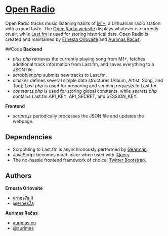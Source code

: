 # [Open Radio](http://radijas.ernes7a.lt/)
Open Radio tracks music listening habits of [M1+](http://pliusas.fm/), a Lithuanian radio station with a good taste. The [Open Radio website](http://radijas.ernes7a.lt/) displays whatever is currently on air, while [Last.fm](http://www.last.fm/user/m1plius) is used for storing historical data. Open Radio is created and maintained by [Ernesta Orlovaitė](http://ernes7a.lt) and [Aurimas Račas](http://aurimas.eu).

##Code
**Backend**

+ _plus.php_ retrieves the currently playing song from M1+, fetches additional track information from Last.fm, and saves everything to a JSON file.
+ _scrobbler.php_ submits new tracks to Last.fm.
+ _classes_ defines several simple data structures (Album, Artist, Song, and Tag); _Last.php_ is used for preparing and sending requests to Last.fm.
+ _constants.php_ is used for storing global constants, while _secrets.php_ contains Last.fm API_KEY, API_SECRET, and SESSION_KEY.

**Frontend**

+ _scripts.js_ periodically processes the JSON file and updates the webpage.

## Dependencies
+ Scrobbling to Last.fm is asynchronously performed by [Gearman](http://gearman.org/).
+ JavaScript becomes much nicer when used with [jQuery](http://jquery.com/).
+ The no-hassle frontend framework of choice: [Twitter Bootstrap](http://twitter.github.com/bootstrap/).

## Authors
**Ernesta Orlovaitė**

+ [ernes7a.lt](http://ernes7a.lt)
+ [@ernes7a](http://twitter.com/ernes7a)

**Aurimas Račas**

+ [aurimas.eu](http://aurimas.eu)
+ [@aurimas](http://twitter.com/aurimas)
